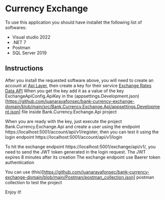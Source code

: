 # Currency Exchange 

To use this application you should have installet the following list of softwares:

* Visual studio 2022 
* .NET 7
* Postman
* SQL Server 2019

## Instructions
After you install the requested software above, you will need to create an account at [Api Layer](https://apilayer.com/), then create a key for their service [Exchange Rates Data API](https://apilayer.com/marketplace/exchangerates_data-api?utm_source=apilayermarketplace&utm_medium=featured)
When you get the key add it as a value of the key ExchangeApiConfig.ApiKey in the (appsettings.Development.json)[https://github.com/juanarayafonsec/bank-currency-exchange-domain/blob/main/src/Bank.Currency.Exchange.Api/appsettings.Development.json] file inside Bank.Currency.Exchange.Api project

When you are ready with the key, just execute the project Bank.Currency.Exchange.Api and create a user using the endpoint https://localhost:5001/account/api/v1/register, then you can test it using the login endpoint https://localhost:5001/account/api/v1/login

To hit the exchange endpoint https://localhost:5001/exchange/api/v1/, you need to send the JWT token generated in the login request. The JWT expires 8 minutes after its creation 
The exchange endpoint use Baerer token authentication

You can use (this)[https://github.com/juanarayafonsec/bank-currency-exchange-domain/blob/main/Postman/postman_collection.json] postman collection to test the project

Enjoy it!
